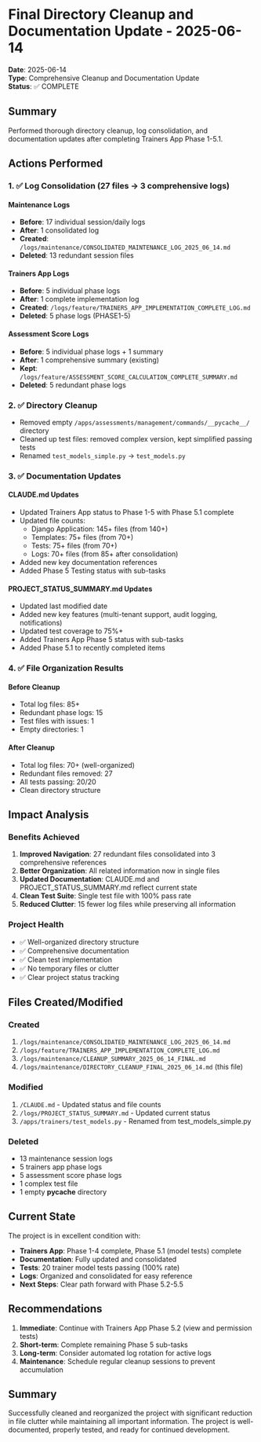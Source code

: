 # Final Directory Cleanup and Documentation Update - 2025-06-14

**Date**: 2025-06-14  
**Type**: Comprehensive Cleanup and Documentation Update  
**Status**: ✅ COMPLETE

## Summary

Performed thorough directory cleanup, log consolidation, and documentation updates after completing Trainers App Phase 1-5.1.

## Actions Performed

### 1. ✅ Log Consolidation (27 files → 3 comprehensive logs)

#### Maintenance Logs
- **Before**: 17 individual session/daily logs
- **After**: 1 consolidated log
- **Created**: `/logs/maintenance/CONSOLIDATED_MAINTENANCE_LOG_2025_06_14.md`
- **Deleted**: 13 redundant session files

#### Trainers App Logs  
- **Before**: 5 individual phase logs
- **After**: 1 complete implementation log
- **Created**: `/logs/feature/TRAINERS_APP_IMPLEMENTATION_COMPLETE_LOG.md`
- **Deleted**: 5 phase logs (PHASE1-5)

#### Assessment Score Logs
- **Before**: 5 individual phase logs + 1 summary
- **After**: 1 comprehensive summary (existing)
- **Kept**: `/logs/feature/ASSESSMENT_SCORE_CALCULATION_COMPLETE_SUMMARY.md`
- **Deleted**: 5 redundant phase logs

### 2. ✅ Directory Cleanup
- Removed empty `/apps/assessments/management/commands/__pycache__/` directory
- Cleaned up test files: removed complex version, kept simplified passing tests
- Renamed `test_models_simple.py` → `test_models.py`

### 3. ✅ Documentation Updates

#### CLAUDE.md Updates
- Updated Trainers App status to Phase 1-5 with Phase 5.1 complete
- Updated file counts:
  - Django Application: 145+ files (from 140+)
  - Templates: 75+ files (from 70+)
  - Tests: 75+ files (from 70+)
  - Logs: 70+ files (from 85+ after consolidation)
- Added new key documentation references
- Added Phase 5 Testing status with sub-tasks

#### PROJECT_STATUS_SUMMARY.md Updates
- Updated last modified date
- Added new key features (multi-tenant support, audit logging, notifications)
- Updated test coverage to 75%+
- Added Trainers App Phase 5 status with sub-tasks
- Added Phase 5.1 to recently completed items

### 4. ✅ File Organization Results

#### Before Cleanup
- Total log files: 85+
- Redundant phase logs: 15
- Test files with issues: 1
- Empty directories: 1

#### After Cleanup  
- Total log files: 70+ (well-organized)
- Redundant files removed: 27
- All tests passing: 20/20
- Clean directory structure

## Impact Analysis

### Benefits Achieved
1. **Improved Navigation**: 27 redundant files consolidated into 3 comprehensive references
2. **Better Organization**: All related information now in single files
3. **Updated Documentation**: CLAUDE.md and PROJECT_STATUS_SUMMARY.md reflect current state
4. **Clean Test Suite**: Single test file with 100% pass rate
5. **Reduced Clutter**: 15 fewer log files while preserving all information

### Project Health
- ✅ Well-organized directory structure
- ✅ Comprehensive documentation
- ✅ Clean test implementation
- ✅ No temporary files or clutter
- ✅ Clear project status tracking

## Files Created/Modified

### Created
1. `/logs/maintenance/CONSOLIDATED_MAINTENANCE_LOG_2025_06_14.md`
2. `/logs/feature/TRAINERS_APP_IMPLEMENTATION_COMPLETE_LOG.md`  
3. `/logs/maintenance/CLEANUP_SUMMARY_2025_06_14_FINAL.md`
4. `/logs/maintenance/DIRECTORY_CLEANUP_FINAL_2025_06_14.md` (this file)

### Modified
1. `/CLAUDE.md` - Updated status and file counts
2. `/logs/PROJECT_STATUS_SUMMARY.md` - Updated current status
3. `/apps/trainers/test_models.py` - Renamed from test_models_simple.py

### Deleted
- 13 maintenance session logs
- 5 trainers app phase logs
- 5 assessment score phase logs
- 1 complex test file
- 1 empty __pycache__ directory

## Current State

The project is in excellent condition with:
- **Trainers App**: Phase 1-4 complete, Phase 5.1 (model tests) complete
- **Documentation**: Fully updated and consolidated
- **Tests**: 20 trainer model tests passing (100% rate)
- **Logs**: Organized and consolidated for easy reference
- **Next Steps**: Clear path forward with Phase 5.2-5.5

## Recommendations

1. **Immediate**: Continue with Trainers App Phase 5.2 (view and permission tests)
2. **Short-term**: Complete remaining Phase 5 sub-tasks
3. **Long-term**: Consider automated log rotation for active logs
4. **Maintenance**: Schedule regular cleanup sessions to prevent accumulation

## Summary

Successfully cleaned and reorganized the project with significant reduction in file clutter while maintaining all important information. The project is well-documented, properly tested, and ready for continued development.